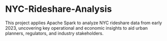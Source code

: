 # NYC-Rideshare-Analysis
This project applies Apache Spark to analyze NYC rideshare data from early 2023, uncovering key operational and economic insights to aid urban planners, regulators, and industry stakeholders.
